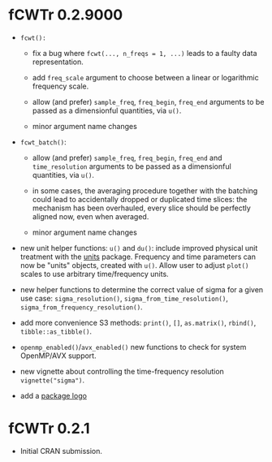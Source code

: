 # fCWTr 0.2.9000

-   `fcwt():`

    -   fix a bug where `fcwt(..., n_freqs = 1, ...)` leads to a faulty data representation.

    -   add `freq_scale` argument to choose between a linear or logarithmic frequency scale.

    -   allow (and prefer) `sample_freq`, `freq_begin`, `freq_end` arguments to be passed as a dimensionful quantities, via `u()`.

    -   minor argument name changes

-   `fcwt_batch()`:

    -   allow (and prefer) `sample_freq`, `freq_begin`, `freq_end` and `time_resolution` arguments to be passed as a dimensionful quantities, via `u()`.

    -   in some cases, the averaging procedure together with the batching could lead to accidentally dropped or duplicated time slices: the mechanism has been overhauled, every slice should be perfectly aligned now, even when averaged.

    -   minor argument name changes

-   new unit helper functions: `u()` and `du()`: include improved physical unit treatment with the [units](https://r-quantities.github.io/units/) package. Frequency and time parameters can now be "units" objects, created with `u()`. Allow user to adjust `plot()` scales to use arbitrary time/frequency units.

-   new helper functions to determine the correct value of sigma for a given use case: `sigma_resolution()`, `sigma_from_time_resolution()`, `sigma_from_frequency_resolution()`.

-   add more convenience S3 methods: `print()`, `[]`, `as.matrix()`, `rbind()`, `tibble::as_tibble()`.

-   `openmp_enabled()`/`avx_enabled()` new functions to check for system OpenMP/AVX support.

-   new vignette about controlling the time-frequency resolution `vignette("sigma")`.

-   add a [package logo](https://lschneiderbauer.github.io/fCWTr/logo.svg)

# fCWTr 0.2.1

-   Initial CRAN submission.
